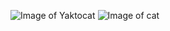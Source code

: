 ![Image of Yaktocat](https://octodex.github.com/images/yaktocat.png)
![Image of cat](https://b-ssl.duitang.com/uploads/item/201602/13/20160213162631_CVeKT.jpeg)

